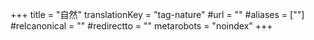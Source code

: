 +++
title = "自然"
translationKey = "tag-nature"
#url = ""
#aliases = [""]
#relcanonical = ""
#redirectto = ""
metarobots = "noindex"
+++

